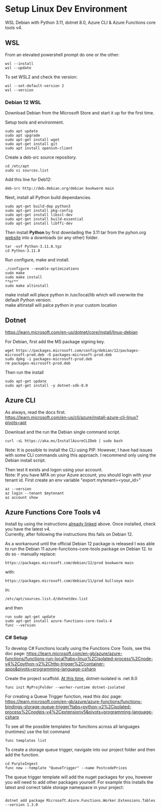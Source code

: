 # Setup Linux Dev Environment
WSL Debian with Python 3.11, dotnet 8.0, Azure CLI & Azure Functions core tools v4.

## WSL 
From an elevated powershell prompt do one or the other:  
```
wsl --install
wsl --update
```
To set WSL2 and check the version: 
```
wsl --set-default-version 2
wsl --version
```

### Debian 12 WSL
Download Debian from the Microsoft Store and start it up for the first time.  

Setup tools and environment. 
```
sudo apt update
sudo apt upgrade
sudo apt-get install wget
sudo apt-get install git
sudo apt install openssh-client
```
Create a deb-src source repository.
```
cd /etc/apt
sudo vi sources.list
```
Add this line for Deb12:
```
deb-src http://deb.debian.org/debian bookworm main
```
Next, install all Python build dependancies.
```
sudo apt-get build-dep python3
sudo apt-get install pkg-config
sudo apt-get install libssl-dev
sudo apt-get install build-essential
sudo apt-get install libffi-dev
```

Then install **Python** by first downlading the 3.11 tar from the pyhon.org [website](https://www.python.org/downloads/release/python-3118/) into a downloads (or any other) folder.

```
tar -xvf Python-3.11.8.tgz
cd Python-3.11.8
```
Run configure, make and install.
```
./configure --enable-optimizations
sudo make
sudo make install
**or**
sudo make altinstall
```
make install will place python in /usr/local/lib which will overwrite the default Python version.  
make altinstall will palce python in your custom location


## Dotnet
https://learn.microsoft.com/en-us/dotnet/core/install/linux-debian  

For Debian, first add the MS package signing key.
```
wget https://packages.microsoft.com/config/debian/12/packages-microsoft-prod.deb -O packages-microsoft-prod.deb
sudo dpkg -i packages-microsoft-prod.deb
rm packages-microsoft-prod.deb
```
Then run the install
```
sudo apt-get update  
sudo apt-get install -y dotnet-sdk-8.0
```


## Azure CLI
As always, read the docs first.  
https://learn.microsoft.com/en-us/cli/azure/install-azure-cli-linux?pivots=apt

Download and the run the Debian single command script.
```
curl -sL https://aka.ms/InstallAzureCLIDeb | sudo bash
```
Note: It is possible to install the CLi using PIP.  However, I have had issues with some CLI commands using this approach.  I recommend only using the Debian install script.  

Then test it exists and logon using your account.  
Note: If you have MFA on your Azure account, you should login with your tenant id. First create an env variable "export mytenant=<your_id>"  
```
az --version
az login --tenant $mytenant
az account show
```

## Azure Functions Core Tools v4
Install by using the instructions [already linked](https://learn.microsoft.com/en-us/azure/azure-functions/create-first-function-cli-python?tabs=linux%2Cbash%2Cazure-cli&pivots=python-mode-decorators#install-the-azure-functions-core-tools) above.  Once installed, check you have the latest v4.  
Currently, after following the instructions this fails on Debian 12.  

As a workaround until the official Debian 12 package is released I was able to run the Debian 11 azure-functions-core-tools package on Debian 12.
to do so - manually replace:  
```
https://packages.microsoft.com/debian/12/prod bookworm main
```
with:
```
https://packages.microsoft.com/debian/11/prod bullseye main
```
in:
```
/etc/apt/sources.list.d/dotnetdev.list
```
and then 
```
run sudo apt-get update
sudo apt-get install azure-functions-core-tools-4
func --version
```


### C# Setup
To develop C# Functions locally using the Functions Core Tools, see this doc page:  https://learn.microsoft.com/en-gb/azure/azure-functions/functions-run-local?tabs=linux%2Cisolated-process%2Cnode-v4%2Cpython-v2%2Chttp-trigger%2Ccontainer-apps&pivots=programming-language-csharp  

Create the project scaffold.  [At this time](https://dotnet.microsoft.com/en-us/platform/support/policy/dotnet-core#lifecycle), dotnet-isolated is .net 8.0    
```
func init MyProjFolder --worker-runtime dotnet-isolated
```

For creating a Queue Trigger function, read this doc page:  https://learn.microsoft.com/en-gb/azure/azure-functions/functions-bindings-storage-queue-trigger?tabs=python-v2%2Cisolated-process%2Cnodejs-v4%2Cextensionv5&pivots=programming-language-csharp  

To see all the possible templates for functions across all languages (runtimes) use the list command
```
func templates list
```

To create a storage queue trigger, navigate into our project folder and then add the function.
```
cd PurpleIngest
func new --template "QueueTrigger" --name PostcodePrices
```

The queue trigger template will add the nuget packages for you, however you will need to add other packages yourself.  For example this installs the latest and correct table storage namespace in your project:  
```

dotnet add package Microsoft.Azure.Functions.Worker.Extensions.Tables --version 1.3.0
```

